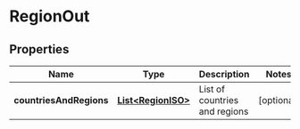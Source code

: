
# RegionOut

## Properties
Name | Type | Description | Notes
------------ | ------------- | ------------- | -------------
**countriesAndRegions** | [**List&lt;RegionISO&gt;**](RegionISO.md) | List of countries and regions |  [optional]



